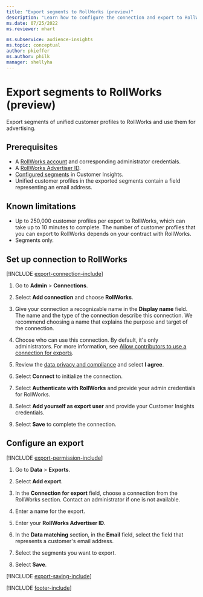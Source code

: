 ```yaml
---
title: "Export segments to RollWorks (preview)"
description: "Learn how to configure the connection and export to RollWorks."
ms.date: 07/25/2022
ms.reviewer: mhart

ms.subservice: audience-insights
ms.topic: conceptual
author: pkieffer
ms.author: philk
manager: shellyha
---
```


# Export segments to RollWorks (preview)

Export segments of unified customer profiles to RollWorks and use them for advertising.

## Prerequisites

- A [RollWorks account](https://www.rollworks.com/) and corresponding administrator credentials.
- A [RollWorks Advertiser ID](https://help.adroll.com/hc/articles/212011838-Advertiser-Profiles).
- [Configured segments](segments.md) in Customer Insights.
- Unified customer profiles in the exported segments contain a field representing an email address.

## Known limitations

- Up to 250,000 customer profiles per export to RollWorks, which can take up to 10 minutes to complete. The number of customer profiles that you can export to RollWorks depends on your contract with RollWorks.
- Segments only.

## Set up connection to RollWorks

[!INCLUDE [export-connection-include](includes/export-connection-admn.md)]

1. Go to **Admin** > **Connections**.

1. Select **Add connection** and choose **RollWorks**.

1. Give your connection a recognizable name in the **Display name** field. The name and the type of the connection describe this connection. We recommend choosing a name that explains the purpose and target of the connection.

1. Choose who can use this connection.  By default, it's only administrators. For more information, see [Allow contributors to use a connection for exports](connections.md#allow-contributors-to-use-a-connection-for-exports).

1. Review the [data privacy and compliance](connections.md#data-privacy-and-compliance) and select **I agree**.

1. Select **Connect** to initialize the connection.

1. Select **Authenticate with RollWorks** and provide your admin credentials for RollWorks.

1. Select **Add yourself as export user** and provide your Customer Insights credentials.

1. Select **Save** to complete the connection.

## Configure an export

[!INCLUDE [export-permission-include](includes/export-permission.md)]

1. Go to **Data** > **Exports**.

1. Select **Add export**.

1. In the **Connection for export** field, choose a connection from the RollWorks section. Contact an administrator if one is not available.

1. Enter a name for the export.

1. Enter your **RollWorks Advertiser ID**.

1. In the **Data matching** section, in the **Email** field, select the field that represents a customer's email address.

1. Select the segments you want to export.

1. Select **Save**.

[!INCLUDE [export-saving-include](includes/export-saving.md)]

[!INCLUDE [footer-include](includes/footer-banner.md)]
